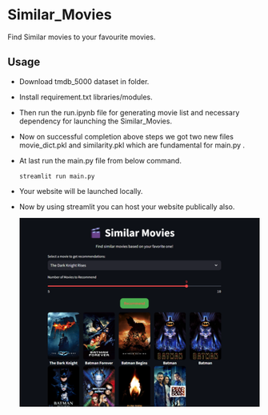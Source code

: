 # Similar_Movies
Find Similar movies to your favourite movies.

## Usage
- Download tmdb_5000 dataset in folder.
- Install requirement.txt libraries/modules.
- Then run the run.ipynb file for generating movie list and necessary dependency for launching the Similar_Movies.
- Now on successful completion above steps we got two new files movie_dict.pkl and similarity.pkl which are fundamental for main.py .
- At last run the main.py file from below command.
  
  ```
  streamlit run main.py
  ```
  
- Your website will be launched locally.
- Now by using streamlit you can host your website publically also.


  ![Website image](similar.png)
